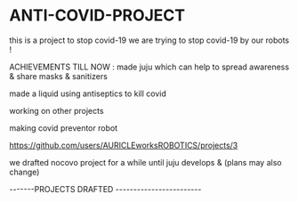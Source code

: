 # ANTI-COVID-PROJECT
this is a project to stop covid-19
we are trying to stop covid-19 by our  robots  !



ACHIEVEMENTS TILL NOW :
made juju which can help to spread awareness & share masks & sanitizers

made a liquid using antiseptics to kill covid 

working on other projects

making covid preventor robot

https://github.com/users/AURICLEworksROBOTICS/projects/3

we drafted nocovo project for a while until juju develops & 
(plans may also change)

-------PROJECTS DRAFTED ------------------------




